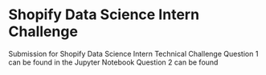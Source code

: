 # Shopify Data Science Intern Challenge
Submission for Shopify Data Science Intern Technical Challenge
Question 1 can be found in the Jupyter Notebook
Question 2 can be found
